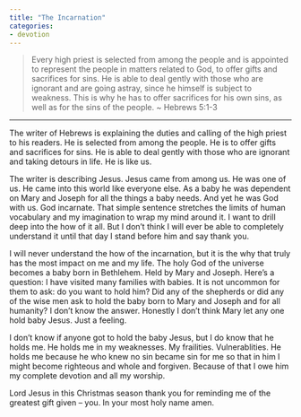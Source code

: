 ```yaml
---
title: "The Incarnation"
categories:
- devotion
---
```

> Every high priest is selected from among the people and is appointed to represent the people in matters related to God, to offer gifts and sacrifices for sins. He is able to deal gently with those who are ignorant and are going astray, since he himself is subject to weakness. This is why he has to offer sacrifices for his own sins, as well as for the sins of the people. ~ Hebrews 5:1-3
* * * 

The writer of Hebrews is explaining the duties and calling of the high priest to his readers. He is selected from among the people. He is to offer gifts and sacrifices for sins. He is able to deal gently with those who are ignorant and taking detours in life. He is like us.
 
The writer is describing Jesus. Jesus came from among us. He was one of us. He came into this world like everyone else. As a baby he was dependent on Mary and Joseph for all the things a baby needs. And yet he was God with us. God incarnate. That simple sentence stretches the limits of human vocabulary and my imagination to wrap my mind around it. I want to drill deep into the how of it all. But I don’t think I will ever be able to completely understand it until that day I stand before him and say thank you.
 
I will never understand the how of the incarnation, but it is the why that truly has the most impact on me and my life. The holy God of the universe becomes a baby born in Bethlehem. Held by Mary and Joseph. Here’s a question: I have visited many families with babies. It is not uncommon for them to ask: do you want to hold him? Did any of the shepherds or did any of the wise men ask to hold the baby born to Mary and Joseph and for all humanity? I don’t know the answer. Honestly I don’t think Mary let any one hold baby Jesus. Just a feeling.
 
I don’t know if anyone got to hold the baby Jesus, but I do know that he holds me. He holds me in my weaknesses. My frailities. Vulnerablities. He holds me because he who knew no sin became sin for me so that in him I might become righteous and whole and forgiven. Because of that I owe him my complete devotion and all my worship.
 
Lord Jesus in this Christmas season thank you for reminding me of the greatest gift given – you. In your most holy name amen.